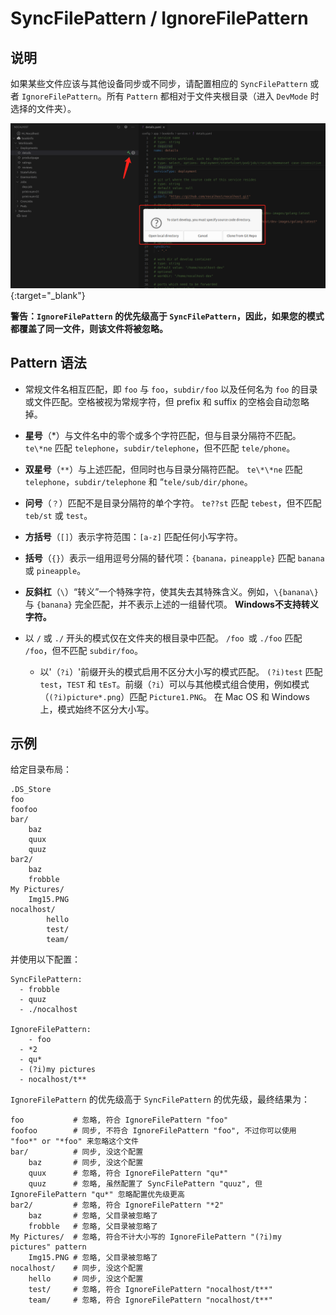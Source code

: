 

# SyncFilePattern / IgnoreFilePattern



## 说明

如果某些文件应该与其他设备同步或不同步，请配置相应的 `SyncFilePattern`  或者 `IgnoreFilePattern`。所有 `Pattern` 都相对于文件夹根目录（进入 `DevMode` 时选择的文件夹）。

[ ![](../../assets/images/concept/enter-dev-mode.png) ](../../assets/images/concept/enter-dev-mode.png){:target="_blank"}

**警告：`IgnoreFilePattern` 的优先级高于 `SyncFilePattern`，因此，如果您的模式都覆盖了同一文件，则该文件将被忽略。**



## Pattern 语法



- 常规文件名相互匹配，即 `foo` 与 `foo`，`subdir/foo` 以及任何名为 `foo` 的目录或文件匹配。空格被视为常规字符，但 prefix 和 suffix 的空格会自动忽略掉。

- **星号**（*）与文件名中的零个或多个字符匹配，但与目录分隔符不匹配。 `te\*ne` 匹配 `telephone`，`subdir/telephone`，但不匹配 `tele/phone`。

- **双星号**（`**`）与上述匹配，但同时也与目录分隔符匹配。 `te\*\*ne` 匹配 `telephone`，`subdir/telephone` 和 “`tele/sub/dir/phone`。

- **问号**（`？`）匹配不是目录分隔符的单个字符。 `te??st` 匹配  `tebest`，但不匹配 `teb/st` 或 `test`。

- **方括号**（`[]`）表示字符范围：`[a-z]` 匹配任何小写字符。

- **括号**（`{}`）表示一组用逗号分隔的替代项：`{banana，pineapple}` 匹配 `banana` 或 `pineapple`。

- **反斜杠**（`\`）“转义”一个特殊字符，使其失去其特殊含义。例如，`\{banana\}` 与 `{banana}` 完全匹配，并不表示上述的一组替代项。 **Windows不支持转义字符。**

- 以 `/` 或 `./` 开头的模式仅在文件夹的根目录中匹配。 `/foo `或 `./foo` 匹配 `/foo`，但不匹配 `subdir/foo`。
  - 以'（`?i`）'前缀开头的模式启用不区分大小写的模式匹配。 `(?i)test` 匹配 `test`，`TEST` 和 `tEsT`。前缀（`?i`）可以与其他模式组合使用，例如模式（`(?i)picture*.png`）匹配 `Picture1.PNG`。 在 Mac OS 和 Windows 上，模式始终不区分大小写。

  

## 示例

给定目录布局：

```
.DS_Store
foo
foofoo
bar/
    baz
    quux
    quuz
bar2/
    baz
    frobble
My Pictures/
    Img15.PNG
nocalhost/
		hello
		test/
		team/
```

并使用以下配置：

```
SyncFilePattern:
  - frobble
  - quuz
  - ./nocalhost
  
IgnoreFilePattern:
	- foo
  - *2
  - qu*
  - (?i)my pictures
  - nocalhost/t**
```

`IgnoreFilePattern` 的优先级高于 `SyncFilePattern`  的优先级，最终结果为：

```
foo           # 忽略, 符合 IgnoreFilePattern "foo"
foofoo        # 同步, 不符合 IgnoreFilePattern "foo", 不过你可以使用 "foo*" or "*foo" 来忽略这个文件
bar/          # 同步, 没这个配置
    baz       # 同步, 没这个配置
    quux      # 忽略, 符合 IgnoreFilePattern "qu*"
    quuz      # 忽略, 虽然配置了 SyncFilePattern "quuz", 但 IgnoreFilePattern "qu*" 忽略配置优先级更高
bar2/         # 忽略, 符合 IgnoreFilePattern "*2"
    baz       # 忽略, 父目录被忽略了
    frobble   # 忽略, 父目录被忽略了
My Pictures/  # 忽略, 符合不计大小写的 IgnoreFilePattern "(?i)my pictures" pattern
    Img15.PNG # 忽略, 父目录被忽略了
nocalhost/    # 同步, 没这个配置
    hello     # 同步, 没这个配置
    test/     # 忽略, 符合 IgnoreFilePattern "nocalhost/t**"
    team/     # 忽略, 符合 IgnoreFilePattern "nocalhost/t**"
```

